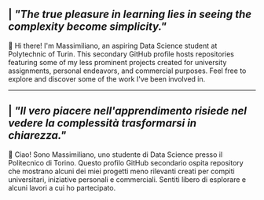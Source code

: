## | *"The true pleasure in learning lies in seeing the complexity become simplicity."*

👋 Hi there! I'm Massimiliano, an aspiring Data Science student at Polytechnic of Turin. This secondary GitHub profile hosts repositories featuring some of my less prominent projects created for university assignments, personal endeavors, and commercial purposes. Feel free to explore and discover some of the work I've been involved in.

---

## | *"Il vero piacere nell'apprendimento risiede nel vedere la complessità trasformarsi in chiarezza."*

👋 Ciao! Sono Massimiliano, uno studente di Data Science presso il Politecnico di Torino. Questo profilo GitHub secondario ospita repository che mostrano alcuni dei miei progetti meno rilevanti creati per compiti universitari, iniziative personali e commerciali. Sentiti libero di esplorare e alcuni lavori a cui ho partecipato.
